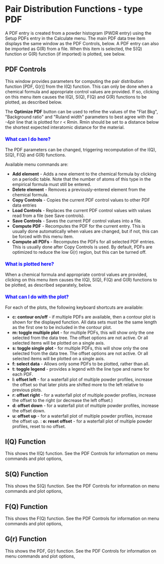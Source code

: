 # Pair Distribution Functions - type PDF

A PDF entry is created from a powder histogram (PWDR entry) using the Setup PDFs entry in the Calculate menu. The main PDF data tree item displays the same window as the PDF Controls, below. A PDF entry can also be imported as G(R) from a file. When this item is selected, the S(Q) function or G(R) function (if imported) is plotted, see below.

## PDF Controls

This window provides parameters for computing the pair distribution function [PDF, G(r)] from the I(Q) function. This can only be done when a chemical formula and appropriate control values are provided. If so, clicking on this menu item causes the I(Q), S(Q), F(Q) and G(R) functions to be plotted, as described below.

The **Optimize PDF** button can be used to refine the values of the "Flat Bkg", "Background ratio" and "Ruland width" parameters to best agree with the -4*pi*r line that is plotted for r < Rmin. Rmin should be set to a distance below the shortest expected interatomic distance for the material. 

<H3 style="color:blue;font-size:1.1em">What can I do here?</H3>

The PDF parameters can be changed, triggering recomputation of the I(Q), S(Q), F(Q) and G(R) functions.

Available menu commands are:

* **Add element** - Adds a new element to the chemical formula by clicking on a periodic table. Note that the number of atoms of this type in the empirical formula must still be entered.
* **Delete element** - Removes a previously-entered element from the chemical formula.
* **Copy Controls** - Copies the current PDF control values to other PDF data entries
* **Load Controls** - Replaces the current PDF control values with values read from a file (see Save controls).
* **Save Controls** - Saves the current PDF control values into a file.
* **Compute PDF** - Recomputes the PDF for the current entry. This is usually done automatically when values are changed, but if not, this can be forced with this menu item.
* **Compute all PDFs** - Recomputes the PDFs for all selected PDF entries. This is usually done after Copy Controls is used. By default, PDFs are optimized to reduce the low G(r) region, but this can be turned off.

<H3 style="color:blue;font-size:1.1em">What is plotted here?</H3>

When a chemical formula and appropriate control values are provided, clicking on this menu item causes the I(Q), S(Q), F(Q) and G(R) functions to be plotted, as described separately, below. 

<H3 style="color:blue;font-size:1.1em">What can I do with the plot?</H3>

For each of the plots, the following keyboard shortcuts are available:

* **c: contour on/off** - if multiple PDFs are available, then a contour plot is shown for the displayed function. All data sets must be the same length as the first one to be included in the contour plot.
* **m: toggle multiple plot** - for multiple PDFs, this will show only the one selected from the data tree. The offset options are not active. Or all selected items will be plotted on a single axis.
* **s: toggle single plot** - for multiple PDFs, this will show only the one selected from the data tree. The offset options are not active. Or all selected items will be plotted on a single axis.
* **f: select data** - Allows only some PDFs to be plotted, rather than all.
* **t: toggle legend** - provides a legend with the line type and name for each PDF.
* **l: offset left** - for a waterfall plot of multiple powder profiles, increase the offset so that later plots are shifted more to the left relative to previous plots.
* **r: offset right** - for a waterfall plot of multiple powder profiles, increase the offset to the right (or decrease the left offset.)
* **d: offset down** - for a waterfall plot of multiple powder profiles, increase the offset down.
* **u: offset up** - for a waterfall plot of multiple powder profiles, increase the offset up.
: **o: reset offset** - for a waterfall plot of multiple powder profiles, reset to no offset. 

## I(Q) Function

This shows the I(Q) function. See the PDF Controls for information on menu commands and plot options,

## S(Q) Function

This shows the S(Q) function. See the PDF Controls for information on menu commands and plot options,

## F(Q) Function

This shows the F(Q) function. See the PDF Controls for information on menu commands and plot options,

## G(r) Function

This shows the PDF, G(r) function. See the PDF Controls for information on menu commands and plot options, 

